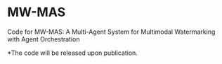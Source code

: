 # MW-MAS
Code for MW-MAS: A Multi-Agent System for Multimodal Watermarking with Agent Orchestration

*The code will be released upon publication.
